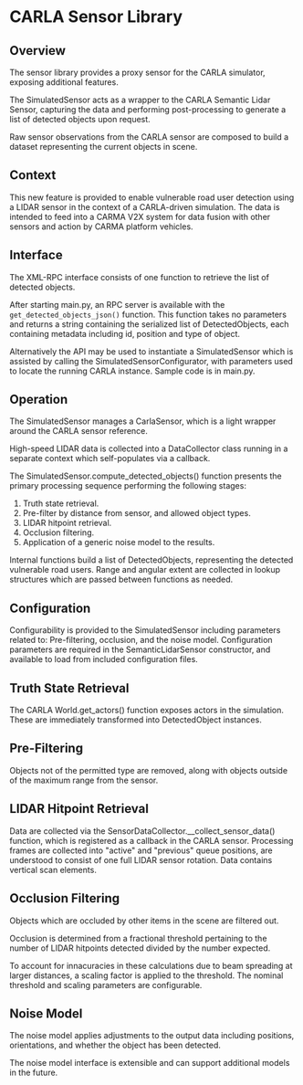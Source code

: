 # CARLA Sensor Library

## Overview

The sensor library provides a proxy sensor for the CARLA simulator, exposing additional features. 

The SimulatedSensor acts as a wrapper to the CARLA Semantic Lidar Sensor, capturing the data and performing post-processing to generate a list of detected objects upon request.

Raw sensor observations from the CARLA sensor are composed to build a dataset representing the current objects in scene. 

## Context

This new feature is provided to enable vulnerable road user detection using a LIDAR sensor in the context of a CARLA-driven simulation. The data is intended to feed into a CARMA V2X system for data fusion with other sensors and action by CARMA platform vehicles.

## Interface

The XML-RPC interface consists of one function to retrieve the list of detected objects.

After starting main.py, an RPC server is available with the `get_detected_objects_json()` function. This function takes no parameters and returns a string containing the serialized list of DetectedObjects, each containing metadata including id, position and type of object.

Alternatively the API may be used to instantiate a SimulatedSensor which is assisted by calling the SimulatedSensorConfigurator, with parameters used to locate the running CARLA instance. Sample code is in main.py.

## Operation

The SimulatedSensor manages a CarlaSensor, which is a light wrapper around the CARLA sensor reference.

High-speed LIDAR data is collected into a DataCollector class running in a separate context which self-populates via a callback.

The SimulatedSensor.compute_detected_objects() function presents the primary processing sequence performing the following stages:

1. Truth state retrieval.
1. Pre-filter by distance from sensor, and allowed object types.
1. LIDAR hitpoint retrieval.
1. Occlusion filtering.
1. Application of a generic noise model to the results.

Internal functions build a list of DetectedObjects, representing the detected vulnerable road users. Range and angular extent are collected in lookup structures which are passed between functions as needed.

## Configuration

Configurability is provided to the SimulatedSensor including parameters related to: Pre-filtering, occlusion, and the noise model. Configuration parameters are required in the SemanticLidarSensor constructor, and available to load from included configuration files.

## Truth State Retrieval

The CARLA World.get_actors() function exposes actors in the simulation. These are immediately transformed into DetectedObject instances.

## Pre-Filtering

Objects not of the permitted type are removed, along with objects outside of the maximum range from the sensor.

## LIDAR Hitpoint Retrieval

Data are collected via the SensorDataCollector.__collect_sensor_data() function, which is registered as a callback in the CARLA sensor. Processing frames are collected into "active" and "previous" queue positions, are understood to consist of one full LIDAR sensor rotation. Data contains vertical scan elements.

## Occlusion Filtering

Objects which are occluded by other items in the scene are filtered out.

Occlusion is determined from a fractional threshold pertaining to the number of LIDAR hitpoints detected divided by the number expected.

To account for innacuracies in these calculations due to beam spreading at larger distances, a scaling factor is applied to the threshold. The nominal threshold and scaling parameters are configurable.

## Noise Model

The noise model applies adjustments to the output data including positions, orientations, and whether the object has been detected.

The noise model interface is extensible and can support additional models in the future.
